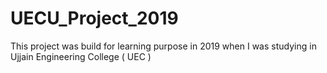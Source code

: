 # UECU_Project_2019
This project was build for learning purpose in 2019 when I was studying in Ujjain Engineering College ( UEC )
